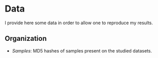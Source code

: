 # Data

I provide here some data in order to allow one to reproduce my results.

## Organization

* *Samples*: MD5 hashes of samples present on the studied datasets.
